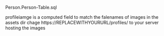 

Person.Person-Table.sql

profileiamge is a computed field to match the falenames of images in the assets dir chage https://REPLACEWITHYOURURL/profiles/ to your server hosting the images 